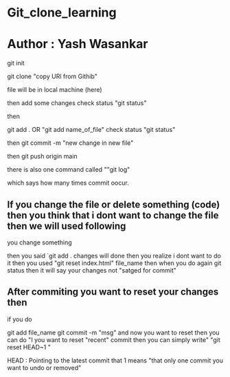 # Git_clone_learning

<h1> Author : Yash Wasankar </h1>

git init

git clone "copy URl from Githib"

file will be in local machine (here)

then add some changes
check status "git status"

then

git add . OR "git add name_of_file"
check status "git status"

then
git commit -m "new change in new file"

then
git push origin main

there is also one command called ""git log"

which says how many times commit oocur.


<h2>If you change the file or delete something (code) then you think that i dont want to change the file  then we will used following</h2>

you change something

then you said `git add . 
changes will done
then you realize i dont want to do it 
then you used "git reset index.html" file_name
then when you do again git status
then it will say your changes not "satged for commit"


<h2>After commiting you want to reset your changes then </h2>

if you do

git add file_name
git commit -m "msg"
and now you want to reset
then 
you can do
"I you want to reset "recent" commit then you can simply write"
"git reset HEAD~1 "


HEAD : Pointing to the latest commit
that 1 means "that only one commit you want to  undo or removed"
